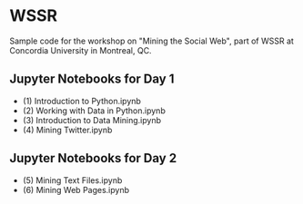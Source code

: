 # WSSR
Sample code for the workshop on "Mining the Social Web", part of WSSR at Concordia University in Montreal, QC.

## Jupyter Notebooks for Day 1

* (1) Introduction to Python.ipynb
* (2) Working with Data in Python.ipynb
* (3) Introduction to Data Mining.ipynb
* (4) Mining Twitter.ipynb

## Jupyter Notebooks for Day 2

* (5) Mining Text Files.ipynb
* (6) Mining Web Pages.ipynb
